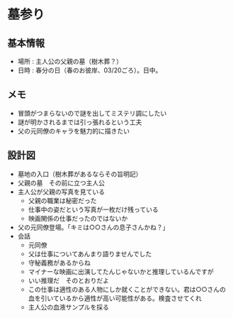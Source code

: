 # 墓参り
## 基本情報
* 場所 : 主人公の父親の墓（樹木葬？）
* 日時 : 春分の日（春のお彼岸、03/20ごろ）。日中。

## メモ
* 冒頭がつまらないので謎を出してミステリ調にしたい
* 謎が明かされるまでは引っ張れるという工夫
* 父の元同僚のキャラを魅力的に描きたい


## 設計図
* 墓地の入口（樹木葬があるならその旨明記）
* 父親の墓　その前に立つ主人公
* 主人公が父親の写真を見ている
  * 父親の職業は秘密だった
  * 仕事中の姿だという写真が一枚だけ残っている
  * 映画関係の仕事だったのではないか
* 父の元同僚登場。「キミは○○さんの息子さんかね？」
* 会話
  * 元同僚
  * 父は仕事についてあんまり語りませんでした
  * 守秘義務があるからね
  * マイナーな映画に出演してたんじゃないかと推理しているんですが
  * いい推理だ　そのとおりだよ
  * この仕事は適性のある人物にしか就くことができない。君は○○さんの血を引いているから適性が高い可能性がある。検査させてくれ
  * 主人公の血液サンプルを採る


